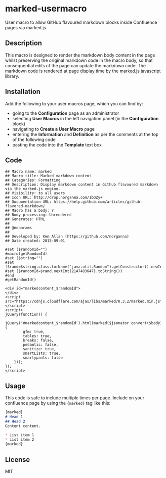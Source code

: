 # marked-usermacro
User macro to allow GitHub flavoured markdown blocks inside Confluence pages via marked.js.

## Description
This macro is designed to render the markdown body content in the page whilst preserving the original markdown code in the macro body, so that consequential edits of the page can update the markdown code.
The markdown code is rendered at page display time by the [marked.js](https://github.com/chjj/marked) javascript library.

## Installation
Add the following to your user macros page, which you can find by:
* going to the **Configuration** page as an administrator 
* selecting **User Macros** in the left navigation panel (in the **Configuration** block)
* navigating to **Create a User Macro** page
* entering the **Information** and **Definition** as per the comments at the top of the following code
* pasting the code into the **Template** text box

## Code
```
## Macro name: marked
## Macro title: Marked markdown content
## Categories: Formatting
## Description: Display markdown content in Github flavoured markdown via the marked.js engine.
## Visibility: to all users
## Icon URL: http://drop.norganna.com/1bQZy+
## Documentation URL: https://help.github.com/articles/github-flavored-markdown/
## Macro has a body: Y
## Body processing: Unrendered
## Generates: HTML
##
## @noparams
##
## Developed by: Ken Allan (https://github.com/norganna)
## Date created: 2015-09-01

#set ($randomId="")
#macro(getRandomId)
#set ($string="")
#set ($rand=$string.class.forName("java.util.Random").getConstructor().newInstance())
#set ($randomId=$rand.nextInt(2147483647).toString())
#end
#getRandomId()

<div id="markedcontent_$randomId">
</div>
<script src="https://cdnjs.cloudflare.com/ajax/libs/marked/0.3.2/marked.min.js">
</script>
<script>
jQuery(function() {
    jQuery('#markedcontent_$randomId').html(marked($jsonator.convert($body).serialize(),{
        gfm: true,
        tables: true,
        breaks: false,
        pedantic: false,
        sanitize: true,
        smartLists: true,
        smartypants: false
    }));
});
</script>
```

## Usage
This code is safe to include multiple times per page.
Include on your confluence page by using the `{marked}` tag like this:

```markdown
{marked}
# Head 1
## Head 2
Content content.

* List item 1
* List item 2
{marked}
```

## License

MIT
